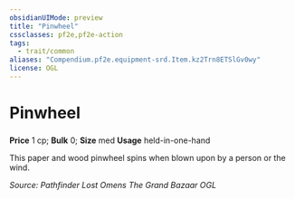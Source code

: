 ```yaml
---
obsidianUIMode: preview
title: "Pinwheel"
cssclasses: pf2e,pf2e-action
tags:
  - trait/common
aliases: "Compendium.pf2e.equipment-srd.Item.kz2Trn8ETSlGv0wy"
license: OGL
---
```

# Pinwheel

### 


**Price** 1 cp; 
**Bulk** 0; **Size** med
**Usage** held-in-one-hand

This paper and wood pinwheel spins when blown upon by a person or the wind.

*Source: Pathfinder Lost Omens The Grand Bazaar*
*OGL*